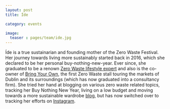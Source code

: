 ```yaml
---
layout: post
title: Íde

category: events

image:
  teaser : pages/team/ide.jpg
---
```


Íde is a true sustainarian and founding mother of the Zero Waste Festival. Her journey towards living more sustainably started back in 2016, which she declared to be her personal buy-nothing-new-year. Ever since, she graduated to be a renown [Zero Waste lifestyle expert](https://www.tipperarystar.ie/news/home/307930/lifestyle-expert-to-visit-cashel.html) and also is the co-owner of [Bring Your Own](https://www.facebook.com/bringyourowncontainers/), the first Zero Waste stall touring the markets of Dublin and its surroundings (which has now graduated into a consultancy firm). She tried her hand at blogging on various zero waste related topics, tracking her Buy Nothing New Year, living on a low budget and moving towards a more sustainable wardrobe [blog](http://blogota.weebly.com), but has now switched over to tracking her efforts on [Instagram](https://www.instagram.com/itseasyifyouwantto/).
